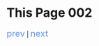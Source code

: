 # This Page 002


<div>
    <a href="../001/README.md" style="text-decoration:none; color:cornflowerblue; font-size: 20px;">prev</a>
     | 
    <a href="../003/README.md" style="text-decoration:none; color:cornflowerblue; font-size: 20px;">next</a>
</div>